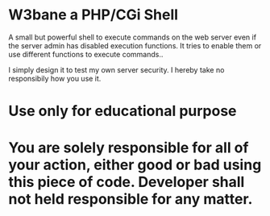 # W3bane a PHP/CGi Shell
A small but powerful shell to execute commands on the web server even if the server admin has disabled execution functions. It tries to enable them or use different functions to execute commands..

I simply design it to test my own server security. I hereby take no responsibily how you use it. 


# Use only for educational purpose

# You are solely responsible for all of your action, either good or bad using this piece of code. Developer shall not held responsible for any matter.
